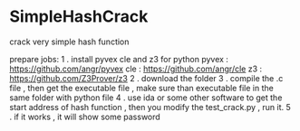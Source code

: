 # SimpleHashCrack
crack very simple hash function

prepare jobs:
1 . install pyvex cle and z3 for python
    pyvex : https://github.com/angr/pyvex
    cle : https://github.com/angr/cle
    z3 : https://github.com/Z3Prover/z3
2 . download the folder 
3 . compile the .c file , then get the executable file , make sure than executable file in the same folder with python file
4 . use ida or some other software to get the start address of hash function , then you modify the test_crack.py , run it.
5 . if it works , it will show some password
